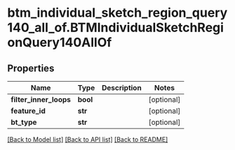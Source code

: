 # btm_individual_sketch_region_query140_all_of.BTMIndividualSketchRegionQuery140AllOf

## Properties
Name | Type | Description | Notes
------------ | ------------- | ------------- | -------------
**filter_inner_loops** | **bool** |  | [optional] 
**feature_id** | **str** |  | [optional] 
**bt_type** | **str** |  | [optional] 

[[Back to Model list]](../README.md#documentation-for-models) [[Back to API list]](../README.md#documentation-for-api-endpoints) [[Back to README]](../README.md)


